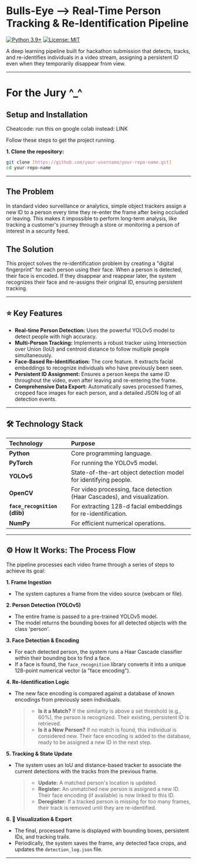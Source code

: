 # Bulls-Eye --> Real-Time Person Tracking & Re-Identification Pipeline

[![Python 3.9+](https://img.shields.io/badge/python-3.9+-blue.svg)](https://www.python.org/downloads/)
[![License: MIT](https://img.shields.io/badge/License-MIT-yellow.svg)](https://opensource.org/licenses/MIT)

A deep learning pipeline built for hackathon submission that detects, tracks, and re-identifies individuals in a video stream, assigning a persistent ID even when they temporarily disappear from view.

---

# For the Jury \^_^
## Setup and Installation

Cheatcode: run this on google colab instead: LINK

Follow these steps to get the project running.


**1. Clone the repository:**
```bash
git clone [https://github.com/your-username/your-repo-name.git]
cd your-repo-name
```

---

## The Problem

In standard video surveillance or analytics, simple object trackers assign a new ID to a person every time they re-enter the frame after being occluded or leaving. This makes it impossible to perform long-term analysis, like tracking a customer's journey through a store or monitoring a person of interest in a security feed.

## The Solution

This project solves the re-identification problem by creating a "digital fingerprint" for each person using their face. When a person is detected, their face is encoded. If they disappear and reappear later, the system recognizes their face and re-assigns their original ID, ensuring persistent tracking.

---

## ⭐ Key Features

* **Real-time Person Detection:** Uses the powerful YOLOv5 model to detect people with high accuracy.
* **Multi-Person Tracking:** Implements a robust tracker using Intersection over Union (IoU) and centroid distance to follow multiple people simultaneously.
* **Face-Based Re-Identification:** The core feature. It extracts facial embeddings to recognize individuals who have previously been seen.
* **Persistent ID Assignment:** Ensures a person keeps the same ID throughout the video, even after leaving and re-entering the frame.
* **Comprehensive Data Export:** Automatically saves processed frames, cropped face images for each person, and a detailed JSON log of all detection events.

---

## 🛠️ Technology Stack

| Technology | Purpose |
| :--- | :--- |
| **Python** | Core programming language. |
| **PyTorch** | For running the YOLOv5 model. |
| **YOLOv5** | State-of-the-art object detection model for identifying people. |
| **OpenCV** | For video processing, face detection (Haar Cascades), and visualization. |
| **`face_recognition` (dlib)** | For extracting 128-d facial embeddings for re-identification. |
| **NumPy** | For efficient numerical operations. |

---

## ⚙️ How It Works: The Process Flow

The pipeline processes each video frame through a series of steps to achieve its goal:

**1. Frame Ingestion**
* The system captures a frame from the video source (webcam or file).

**2. Person Detection (YOLOv5)**
* The entire frame is passed to a pre-trained YOLOv5 model.
* The model returns the bounding boxes for all detected objects with the class 'person'.

**3. Face Detection & Encoding**
* For each detected person, the system runs a Haar Cascade classifier within their bounding box to find a face.
* If a face is found, the `face_recognition` library converts it into a unique 128-point numerical vector (a "face encoding").

**4. Re-Identification Logic**
* The new face encoding is compared against a database of known encodings from previously seen individuals.
    > * **Is it a Match?** If the similarity is above a set threshold (e.g., 60%), the person is recognized. Their existing, persistent ID is retrieved.
    > * **Is it a New Person?** If no match is found, this individual is considered new. Their face encoding is added to the database, ready to be assigned a new ID in the next step.

**5. Tracking & State Update**
* The system uses an IoU and distance-based tracker to associate the current detections with the tracks from the previous frame.
    > * **Update:** A matched person's location is updated.
    > * **Register:** An unmatched new person is assigned a new ID. Their face encoding (if available) is now linked to this ID.
    > * **Deregister:** If a tracked person is missing for too many frames, their track is removed until they are re-identified.

**6. 🎨 Visualization & Export**
* The final, processed frame is displayed with bounding boxes, persistent IDs, and tracking trails.
* Periodically, the system saves the frame, any detected face crops, and updates the `detection_log.json` file.

---

